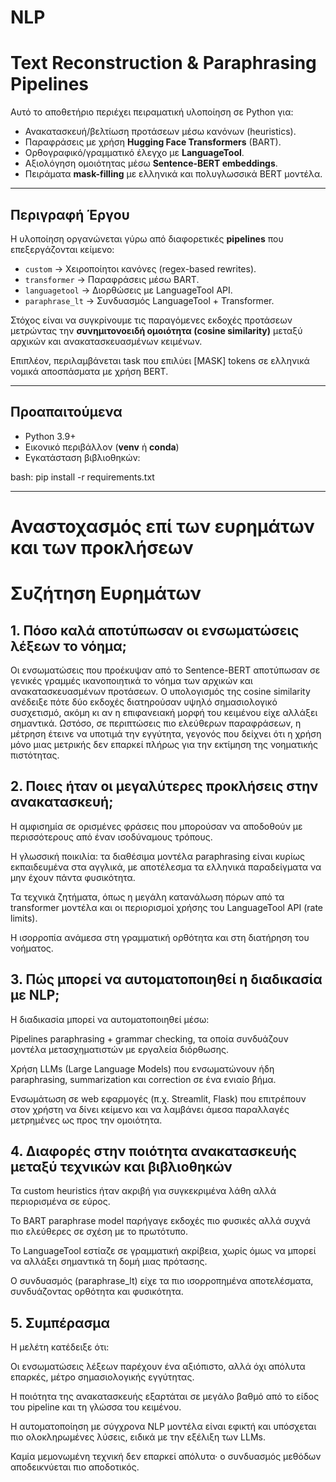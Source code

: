 # NLP
# Text Reconstruction & Paraphrasing Pipelines

Αυτό το αποθετήριο περιέχει πειραματική υλοποίηση σε Python για:
- Ανακατασκευή/βελτίωση προτάσεων μέσω κανόνων (heuristics).
- Παραφράσεις με χρήση **Hugging Face Transformers** (BART).
- Ορθογραφικό/γραμματικό έλεγχο με **LanguageTool**.
- Αξιολόγηση ομοιότητας μέσω **Sentence-BERT embeddings**.
- Πειράματα **mask-filling** με ελληνικά και πολυγλωσσικά BERT μοντέλα.

---

## Περιγραφή Έργου

Η υλοποίηση οργανώνεται γύρω από διαφορετικές **pipelines** που επεξεργάζονται κείμενο:  
- `custom` → Χειροποίητοι κανόνες (regex-based rewrites).  
- `transformer` → Παραφράσεις μέσω BART.  
- `languagetool` → Διορθώσεις με LanguageTool API.  
- `paraphrase_lt` → Συνδυασμός LanguageTool + Transformer.  

Στόχος είναι να συγκρίνουμε τις παραγόμενες εκδοχές προτάσεων μετρώντας την **συνημιτονοειδή ομοιότητα (cosine similarity)** μεταξύ αρχικών και ανακατασκευασμένων κειμένων.

Επιπλέον, περιλαμβάνεται task που επιλύει [MASK] tokens σε ελληνικά νομικά αποσπάσματα με χρήση BERT.

---

## Προαπαιτούμενα

- Python 3.9+
- Εικονικό περιβάλλον (**venv** ή **conda**)
- Εγκατάσταση βιβλιοθηκών:

bash:
pip install -r requirements.txt

---

# Αναστοχασμός επί των ευρημάτων και των προκλήσεων

# Συζήτηση Ευρημάτων
## 1. Πόσο καλά αποτύπωσαν οι ενσωματώσεις λέξεων το νόημα;

Οι ενσωματώσεις που προέκυψαν από το Sentence-BERT αποτύπωσαν σε γενικές γραμμές ικανοποιητικά το νόημα των αρχικών και ανακατασκευασμένων προτάσεων. Ο υπολογισμός της cosine similarity ανέδειξε πότε δύο εκδοχές διατηρούσαν υψηλό σημασιολογικό συσχετισμό, ακόμη κι αν η επιφανειακή μορφή του κειμένου είχε αλλάξει σημαντικά. Ωστόσο, σε περιπτώσεις πιο ελεύθερων παραφράσεων, η μέτρηση έτεινε να υποτιμά την εγγύτητα, γεγονός που δείχνει ότι η χρήση μόνο μιας μετρικής δεν επαρκεί πλήρως για την εκτίμηση της νοηματικής πιστότητας.

## 2. Ποιες ήταν οι μεγαλύτερες προκλήσεις στην ανακατασκευή;

Η αμφισημία σε ορισμένες φράσεις που μπορούσαν να αποδοθούν με περισσότερους από έναν ισοδύναμους τρόπους.

Η γλωσσική ποικιλία: τα διαθέσιμα μοντέλα paraphrasing είναι κυρίως εκπαιδευμένα στα αγγλικά, με αποτέλεσμα τα ελληνικά παραδείγματα να μην έχουν πάντα φυσικότητα.

Τα τεχνικά ζητήματα, όπως η μεγάλη κατανάλωση πόρων από τα transformer μοντέλα και οι περιορισμοί χρήσης του LanguageTool API (rate limits).

Η ισορροπία ανάμεσα στη γραμματική ορθότητα και στη διατήρηση του νοήματος.

## 3. Πώς μπορεί να αυτοματοποιηθεί η διαδικασία με NLP;

Η διαδικασία μπορεί να αυτοματοποιηθεί μέσω:

Pipelines paraphrasing + grammar checking, τα οποία συνδυάζουν μοντέλα μετασχηματιστών με εργαλεία διόρθωσης.

Χρήση LLMs (Large Language Models) που ενσωματώνουν ήδη paraphrasing, summarization και correction σε ένα ενιαίο βήμα.

Ενσωμάτωση σε web εφαρμογές (π.χ. Streamlit, Flask) που επιτρέπουν στον χρήστη να δίνει κείμενο και να λαμβάνει άμεσα παραλλαγές μετρημένες ως προς την ομοιότητα.

## 4. Διαφορές στην ποιότητα ανακατασκευής μεταξύ τεχνικών και βιβλιοθηκών

Τα custom heuristics ήταν ακριβή για συγκεκριμένα λάθη αλλά περιορισμένα σε εύρος.

Το BART paraphrase model παρήγαγε εκδοχές πιο φυσικές αλλά συχνά πιο ελεύθερες σε σχέση με το πρωτότυπο.

Το LanguageTool εστίαζε σε γραμματική ακρίβεια, χωρίς όμως να μπορεί να αλλάξει σημαντικά τη δομή μιας πρότασης.

Ο συνδυασμός (paraphrase_lt) είχε τα πιο ισορροπημένα αποτελέσματα, συνδυάζοντας ορθότητα και φυσικότητα.

## 5. Συμπέρασμα

Η μελέτη κατέδειξε ότι:

Οι ενσωματώσεις λέξεων παρέχουν ένα αξιόπιστο, αλλά όχι απόλυτα επαρκές, μέτρο σημασιολογικής εγγύτητας.

Η ποιότητα της ανακατασκευής εξαρτάται σε μεγάλο βαθμό από το είδος του pipeline και τη γλώσσα του κειμένου.

Η αυτοματοποίηση με σύγχρονα NLP μοντέλα είναι εφικτή και υπόσχεται πιο ολοκληρωμένες λύσεις, ειδικά με την εξέλιξη των LLMs.

Καμία μεμονωμένη τεχνική δεν επαρκεί απόλυτα· ο συνδυασμός μεθόδων αποδεικνύεται πιο αποδοτικός.

